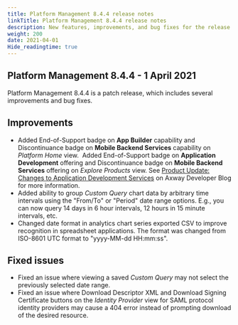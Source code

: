 ```yaml
---
title: Platform Management 8.4.4 release notes
linkTitle: Platform Management 8.4.4 release notes
description: New features, improvements, and bug fixes for the release.
weight: 200
date: 2021-04-01
Hide_readingtime: true
---
```


## Platform Management 8.4.4 - 1 April 2021

Platform Management 8.4.4 is a patch release, which includes several improvements and bug fixes.

## Improvements

* Added End-of-Support badge on **App Builder** capability and Discontinuance badge on **Mobile Backend Services** capability on _Platform Home_ view.  Added End-of-Support badge on **Application Development** offering and Discontinuance badge on **Mobile Backend Services** offering on _Explore Products_ view. See [Product Update: Changes to Application Development Services](https://devblog.axway.com/featured/product-update-changes-to-application-development-services-appcelerator/) on Axway Developer Blog for more information.
* Added ability to group _Custom Query_ chart data by arbitrary time intervals using the "From/To" or "Period" date range options. E.g., you can now query 14 days in 6 hour intervals, 12 hours in 15 minute intervals, etc.
* Changed date format in analytics chart series exported CSV to improve recognition in spreadsheet applications. The format was changed from ISO-8601 UTC format to "yyyy-MM-dd HH:mm:ss".

## Fixed issues

* Fixed an issue where viewing a saved _Custom Query_ may not select the previously selected date range.
* Fixed an issue where Download Descriptor XML and Download Signing Certificate buttons on the _Identity Provider_ view for SAML protocol identity providers may cause a 404 error instead of prompting download of the desired resource.
